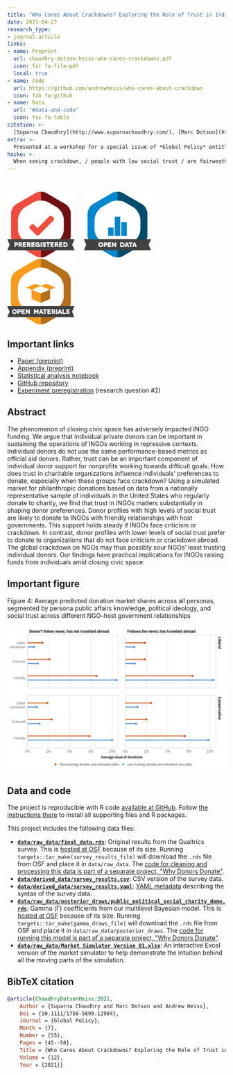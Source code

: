 ```yaml
---
title: "Who Cares About Crackdowns? Exploring the Role of Trust in Individual Philanthropy"
date: 2021-04-27
research_type: 
- journal-article
links:
- name: Preprint
  url: chaudhry-dotson-heiss-who-cares-crackdowns.pdf
  icon: far fa-file-pdf
  local: true
- name: Code
  url: https://github.com/andrewheiss/who-cares-about-crackdown
  icon: fab fa-github
- name: Data
  url: "#data-and-code"
  icon: fas fa-table
citation: >-
  [Suparna Chaudhry](http://www.suparnachaudhry.com/), [Marc Dotson](https://marriottschool.byu.edu/directory/details?id=50683), and **Andrew Heiss**, "Who Cares About Crackdowns? Exploring the Role of Trust in Individual Philanthropy," *Global Policy* 12, no. S5 (July 2021): 45–58, doi: [`10.1111/1758-5899.12984`](https://doi.org/10.1111/1758-5899.12984)
extra: >-
  Presented at a workshop for a special issue of *Global Policy* entitled “Restricting NGOs: From Pushback to Accommodation,” University of Amsterdam, The Netherlands, June 2020 (held online due to COVID-19)
haiku: >-
  When seeing crackdown, / people with low social trust / are fairweather friends.
---
```


&nbsp;

![Preregistered](preregistered_large_color.png) &emsp; ![Open data](data_large_color.png) &emsp; ![Open](materials_large_color.png)

## Important links

- [Paper (preprint)](chaudhry-dotson-heiss-who-cares-crackdowns.pdf)
- [Appendix (preprint)](chaudhry-dotson-heiss-who-cares-crackdowns-appendix.pdf)
- [Statistical analysis notebook](https://stats.andrewheiss.com/who-cares-about-crackdowns/)
- [GitHub repository](https://github.com/andrewheiss/who-cares-about-crackdown)
- [Experiment preregistration](https://osf.io/hsbyd) (research question #2)


## Abstract

The phenomenon of closing civic space has adversely impacted INGO funding. We argue that individual private donors can be important in sustaining the operations of INGOs working in repressive contexts. Individual donors do not use the same performance-based metrics as official aid donors. Rather, trust can be an important component of individual donor support for nonprofits working towards difficult goals. How does trust in charitable organizations influence individuals’ preferences to donate, especially when these groups face crackdown? Using a simulated market for philanthropic donations based on data from a nationally representative sample of individuals in the United States who regularly donate to charity, we find that trust in INGOs matters substantially in shaping donor preferences. Donor profiles with high levels of social trust are likely to donate to INGOs with friendly relationships with host governments. This support holds steady if INGOs face criticism or crackdown. In contrast, donor profiles with lower levels of social trust prefer to donate to organizations that do not face criticism or crackdown abroad. The global crackdown on NGOs may thus possibly sour NGOs’ least trusting individual donors. Our findings have practical implications for INGOs raising funds from individuals amid closing civic space.


## Important figure

Figure 4: Average predicted donation market shares across all personas, segmented by persona public affairs knowledge, political ideology, and social trust across different NGO–host government relationships

![Figure 4: Average predicted donation market shares across all personas, segmented by persona public affairs knowledge, political ideology, and social trust across different NGO–host government relationships](who-cares_fig4.png)


## Data and code

The project is reproducible with R code [available at GitHub](https://github.com/andrewheiss/who-cares-about-crackdown). Follow [the instructions there](https://github.com/andrewheiss/who-cares-about-crackdown#how-to-download-and-replicate) to install all supporting files and R packages.

This project includes the following data files:

- [**`data/raw_data/final_data.rds`**](https://osf.io/n2hwm/): Original results from the Qualtrics survey. This is [hosted at OSF](https://osf.io/n2hwm/) because of its size. Running `targets::tar_make(survey_results_file)` will download the `.rds` file from OSF and place it in `data/raw_data`. The [code for cleaning and processing this data is part of a separate project, "Why Donors Donate"](https://github.com/andrewheiss/why-donors-donate).
- [**`data/derived_data/survey_results.csv`**](https://github.com/andrewheiss/who-cares-about-crackdown/blob/master/data/derived_data/survey_results.csv): CSV version of the survey data.
- [**`data/derived_data/survey_results.yaml`**](https://github.com/andrewheiss/who-cares-about-crackdown/blob/master/data/derived_data/survey_results.yaml): [YAML metadata](https://csvy.org/) describing the syntax of the survey data.
- [**`data/raw_data/posterior_draws/public_political_social_charity_demo.rds`**](https://osf.io/msaz8/): Gamma (Γ) coefficients from our multilevel Bayesian model. This is [hosted at OSF](https://osf.io/msaz8/) because of its size. Running `targets::tar_make(gamma_draws_file)` will download the `.rds` file from OSF and place it in `data/raw_data/posterior_draws`. The [code for running this model is part of a separate project, "Why Donors Donate"](https://github.com/andrewheiss/why-donors-donate).
- [**`data/raw_data/Market Simulator Version 01.xlsx`**](https://github.com/andrewheiss/who-cares-about-crackdown/blob/master/data/raw_data/Market%20Simulator%20Version%2001.xlsx): An interactive Excel version of the market simulator to help demonstrate the intuition behind all the moving parts of the simulation.


## BibTeX citation

```bibtex
@article{ChaudhryDotsonHeiss:2021,
    Author = {Suparna Chaudhry and Marc Dotson and Andrew Heiss},
    Doi = {10.1111/1758-5899.12984},
    Journal = {Global Policy},
    Month = {7},
    Number = {S5},
    Pages = {45--58},
    Title = {Who Cares About Crackdowns? Exploring the Role of Trust in Individual Philanthropy},
    Volume = {12},
    Year = {2021}}
```
